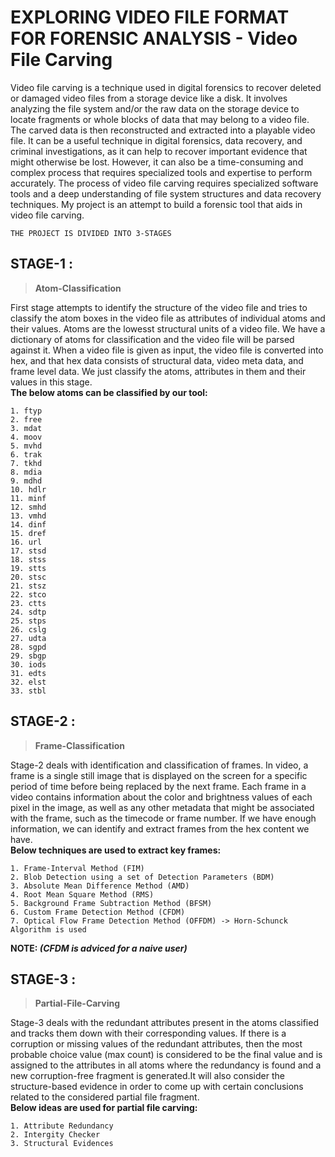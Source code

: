 # EXPLORING VIDEO FILE FORMAT FOR FORENSIC ANALYSIS - Video File Carving
Video file carving is a technique used in digital forensics to recover deleted or damaged video files from a storage device like a disk. It involves analyzing the file system and/or the raw data on the storage device to locate fragments or whole blocks of data that may belong to a video file. The carved data is then reconstructed and extracted into a playable video file. It can be a useful technique in digital forensics, data recovery, and criminal investigations, as it can help to recover important evidence that might otherwise be lost. However, it can also be a time-consuming and complex process that requires specialized tools and expertise to perform accurately. The process of video file carving requires specialized software tools and a deep understanding of file system structures and data recovery techniques. My project is an attempt to build a forensic tool that aids in video file carving. <br />
 ``` 
THE PROJECT IS DIVIDED INTO 3-STAGES
```
## STAGE-1 : 
> **Atom-Classification**

First stage attempts to identify the structure of the video file and tries to classify the atom boxes in the video file as attributes of individual atoms and their values. Atoms are the lowesst structural units of a video file. We have a dictionary of atoms for classification and the video file will be parsed against it. When a video file is given as input, the video file is converted into hex, and that hex data consists of structural data, video meta data, and frame level data. We just classify the atoms, attributes in them and their values in this stage.<br />
**The below atoms can be classified by our tool:**

```
1. ftyp
2. free
3. mdat
4. moov
5. mvhd
6. trak
7. tkhd 
8. mdia
9. mdhd
10. hdlr
11. minf
12. smhd
13. vmhd
14. dinf
15. dref
16. url
17. stsd
18. stss
19. stts
20. stsc
21. stsz
22. stco
23. ctts
24. sdtp
25. stps
26. cslg
27. udta
28. sgpd
29. sbgp
30. iods
31. edts
32. elst
33. stbl
```

## STAGE-2 : 
> **Frame-Classification**

Stage-2 deals with identification and classification of frames. In video, a frame is a single still image that is displayed on the screen for a specific period of time before being replaced by the next frame. Each frame in a video contains information about the color and brightness values of each pixel in the image, as well as any other metadata that might be associated with the frame, such as the timecode or frame number. If we have enough information, we can identify and extract frames from the hex content we have. <br /> 
**Below techniques are used to extract key frames:**
```
1. Frame-Interval Method (FIM)
2. Blob Detection using a set of Detection Parameters (BDM)
3. Absolute Mean Difference Method (AMD)
4. Root Mean Square Method (RMS)
5. Background Frame Subtraction Method (BFSM)
6. Custom Frame Detection Method (CFDM)
7. Optical Flow Frame Detection Method (OFFDM) -> Horn-Schunck Algorithm is used
 ```
 **NOTE: _(CFDM is adviced for a naive user)_**

## STAGE-3 : 
> **Partial-File-Carving**

Stage-3 deals with the redundant attributes present in the atoms classified and tracks them down with their corresponding values. If there is a corruption or missing values of the redundant attributes, then the most probable choice value (max count) is considered to be the final value and is assigned to the attributes in all atoms where the redundancy is found and a new corruption-free fragment is generated.It will also consider the structure-based evidence in order to come up with certain conclusions related to the considered partial file fragment. <br />
**Below ideas are used for partial file carving:**
```
1. Attribute Redundancy
2. Intergity Checker
3. Structural Evidences
```
